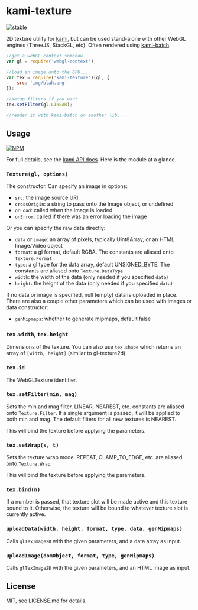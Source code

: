 # kami-texture

[![stable](http://badges.github.io/stability-badges/dist/stable.svg)](http://github.com/badges/stability-badges)


2D texture utility for [kami](http://github.com/mattdesl/kami), but can be used stand-alone with other WebGL engines (ThreeJS, StackGL, etc). Often rendered using [kami-batch](http://mattdesl.github.io/kami-batch).

```js
//get a webGL context somehow
var gl = require('webgl-context');

//load an image onto the GPU...
var tex = require('kami-texture')(gl, {
	src: 'img/blah.png'
});

//setup filters if you want
tex.setFilter(gl.LINEAR);

//render it with kami-batch or another lib...
```

## Usage

[![NPM](https://nodei.co/npm/kami-texture.png)](https://nodei.co/npm/kami-texture/)

For full details, see the [kami API docs](http://mattdesl.github.io/kami/docs/). Here is the module at a glance.

### `Texture(gl, options)`

The constructor. Can specify an image in options:

- `src`: the image source URI
- `crossOrigin`: a string to pass onto the Image object, or undefined
- `onLoad`: called when the image is loaded
- `onError`: called if there was an error loading the image

Or you can specify the raw data directly:

- `data` or `image`: an array of pixels, typically Uint8Array, or an HTML Image/Video object
- `format`: a gl format, default RGBA. The constants are aliased onto `Texture.Format`
- `type`: a gl type for the data array, default UNSIGNED_BYTE. The constants are aliased onto `Texture.DataType`
- `width`: the width of the data (only needed if you specified `data`)
- `height`: the height of the data (only needed if you specified `data`)

If no data or image is specified, null (empty) data is uploaded in place. There are also a couple other parameters which can be used with images or data constructor:

- `genMipmaps`: whether to generate mipmaps, default false

### `tex.width`, `tex.height`

Dimensions of the texture. You can also use `tex.shape` which returns an array of `[width, height]` (similar to gl-texture2d). 

### `tex.id`

The WebGLTexture identifier. 

### `tex.setFilter(min, mag)`

Sets the min and mag filter. LINEAR, NEAREST, etc. constants are aliased onto `Texture.Filter`. If a single argument is passed, it will be applied to both min and mag. The default filters for all new textures is NEAREST.

This will bind the texture before applying the parameters.

### `tex.setWrap(s, t)`

Sets the texture wrap mode. REPEAT, CLAMP_TO_EDGE, etc. are aliased onto `Texture.Wrap`. 

This will bind the texture before applying the parameters.

### `tex.bind(n)`

If a number is passed, that texture slot will be made active and this texture bound to it. Otherwise, the texture will be bound to whatever texture slot is currently active. 

### `uploadData(width, height, format, type, data, genMipmaps)`

Calls `glTexImage2D` with the given parameters, and a data array as input.

### `uploadImage(domObject, format, type, genMipmaps)`

Calls `glTexImage2D` with the given parameters, and an HTML image as input.

## License

MIT, see [LICENSE.md](http://github.com/mattdesl/kami-texture/blob/master/LICENSE.md) for details.
